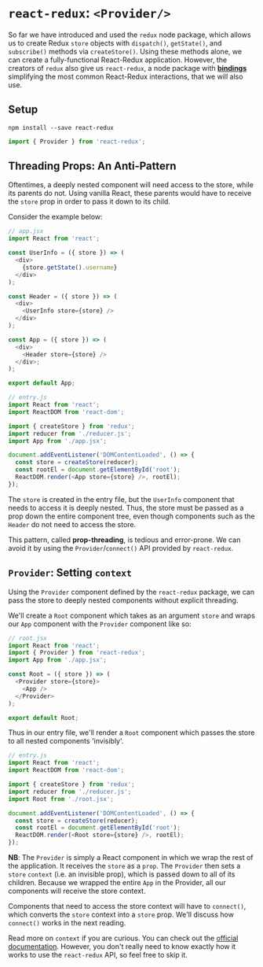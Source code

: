 # `react-redux`: `<Provider/>`

So far we have introduced and used the  `redux` node package, which
allows us to create Redux `store` objects with `dispatch()`, `getState()`, and
`subscribe()` methods via `createStore()`. Using these methods alone,
we can create a fully-functional React-Redux application. However,
the creators of `redux` also give us `react-redux`, a node package with
[**bindings**][bindings] simplifying the most common React-Redux interactions,
that we will also use.

## Setup

```
npm install --save react-redux
```

```js
import { Provider } from 'react-redux';
```

## Threading Props: An Anti-Pattern

Oftentimes, a deeply nested component will need access to the store, while its
parents do not. Using vanilla React, these parents would have to receive
the `store` prop in order to pass it down to its child.

Consider the example below:

```js
// app.jsx
import React from 'react';

const UserInfo = ({ store }) => (
  <div>
    {store.getState().username}
  </div>
);

const Header = ({ store }) => (
  <div>
    <UserInfo store={store} />
  </div>
);

const App = ({ store }) => (
  <div>
    <Header store={store} />
  </div>;
);

export default App;
```

```js
// entry.js
import React from 'react';
import ReactDOM from 'react-dom';

import { createStore } from 'redux';
import reducer from './reducer.js';
import App from './app.jsx';

document.addEventListener('DOMContentLoaded', () => {
  const store = createStore(reducer);
  const rootEl = document.getElementById('root');
  ReactDOM.render(<App store={store} />, rootEl);
});
```

The `store` is created in the entry file, but the `UserInfo` component that needs
to access it is deeply nested. Thus, the store must be passed as a prop
down the entire component tree, even though components such as the `Header`
do not need to access the store.

This pattern, called **prop-threading**, is tedious and error-prone. We can avoid
it by using the `Provider`/`connect()` API provided by `react-redux`.

## `Provider`: Setting `context`

Using the `Provider` component defined by the `react-redux` package, we can
pass the store to deeply nested components without explicit threading.

We'll create a `Root` component which takes as an argument `store` and
wraps our `App` component with the `Provider` component like so:

```js
// root.jsx
import React from 'react';
import { Provider } from 'react-redux';
import App from './app.jsx';

const Root = ({ store }) => (
  <Provider store={store}>
    <App />
  </Provider>
);

export default Root;
```

Thus in our entry file, we'll render a `Root` component which passes
the store to all nested components 'invisibly'.

```js
// entry.js
import React from 'react';
import ReactDOM from 'react-dom';

import { createStore } from 'redux';
import reducer from './reducer.js';
import Root from './root.jsx';

document.addEventListener('DOMContentLoaded', () => {
  const store = createStore(reducer);
  const rootEl = document.getElementById('root');
  ReactDOM.render(<Root store={store} />, rootEl);
});
```

**NB**: The `Provider` is simply a React component in which we wrap the rest
of the application. It receives the `store` as a `prop`. The `Provider` then sets
a `store` `context` (i.e. an invisible prop), which is passed down to all
of its children. Because we wrapped the entire `App` in the Provider, all
our components will receive the store context.

Components that need to access the store context will have to `connect()`,
which converts the `store` context into a `store` prop. We'll discuss how
`connect()` works in the next reading.

Read more on `context` if you are curious. You can check out the
[official documentation][context]. However, you don't really need to
know exactly how it works to use the `react-redux` API, so feel free to skip it.

[context]: https://facebook.github.io/react/docs/context.html
[bindings]: https://en.wikipedia.org/wiki/Language_binding
